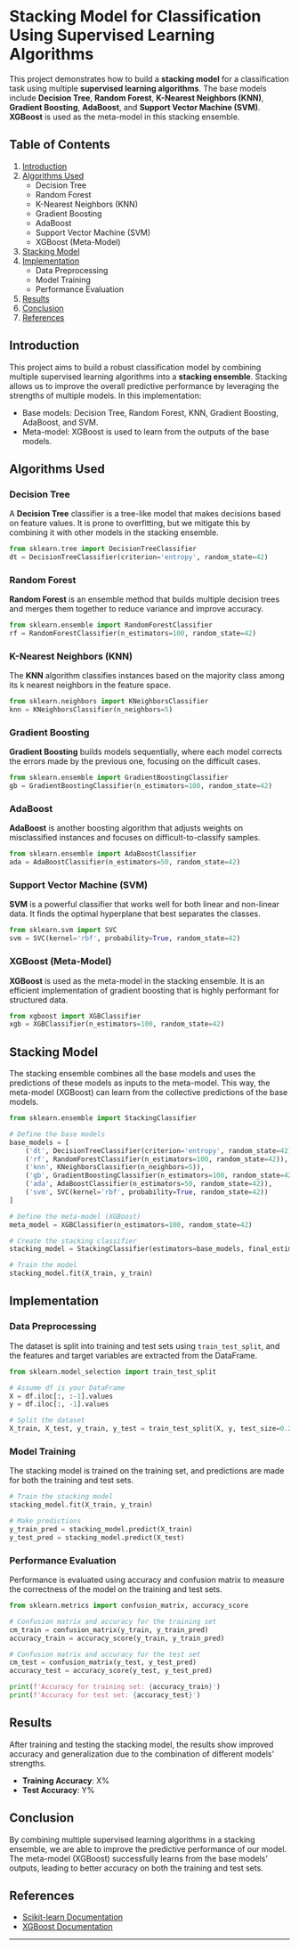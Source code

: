# Stacking Model for Classification Using Supervised Learning Algorithms

This project demonstrates how to build a **stacking model** for a classification task using multiple **supervised learning algorithms**. The base models include **Decision Tree**, **Random Forest**, **K-Nearest Neighbors (KNN)**, **Gradient Boosting**, **AdaBoost**, and **Support Vector Machine (SVM)**. **XGBoost** is used as the meta-model in this stacking ensemble.

## Table of Contents
1. [Introduction](#introduction)
2. [Algorithms Used](#algorithms-used)
   - Decision Tree
   - Random Forest
   - K-Nearest Neighbors (KNN)
   - Gradient Boosting
   - AdaBoost
   - Support Vector Machine (SVM)
   - XGBoost (Meta-Model)
3. [Stacking Model](#stacking-model)
4. [Implementation](#implementation)
   - Data Preprocessing
   - Model Training
   - Performance Evaluation
5. [Results](#results)
6. [Conclusion](#conclusion)
7. [References](#references)

## Introduction

This project aims to build a robust classification model by combining multiple supervised learning algorithms into a **stacking ensemble**. Stacking allows us to improve the overall predictive performance by leveraging the strengths of multiple models. In this implementation:
- Base models: Decision Tree, Random Forest, KNN, Gradient Boosting, AdaBoost, and SVM.
- Meta-model: XGBoost is used to learn from the outputs of the base models.

## Algorithms Used

### Decision Tree
A **Decision Tree** classifier is a tree-like model that makes decisions based on feature values. It is prone to overfitting, but we mitigate this by combining it with other models in the stacking ensemble.
```python
from sklearn.tree import DecisionTreeClassifier
dt = DecisionTreeClassifier(criterion='entropy', random_state=42)
```

### Random Forest
**Random Forest** is an ensemble method that builds multiple decision trees and merges them together to reduce variance and improve accuracy.
```python
from sklearn.ensemble import RandomForestClassifier
rf = RandomForestClassifier(n_estimators=100, random_state=42)
```

### K-Nearest Neighbors (KNN)
The **KNN** algorithm classifies instances based on the majority class among its k nearest neighbors in the feature space.
```python
from sklearn.neighbors import KNeighborsClassifier
knn = KNeighborsClassifier(n_neighbors=5)
```

### Gradient Boosting
**Gradient Boosting** builds models sequentially, where each model corrects the errors made by the previous one, focusing on the difficult cases.
```python
from sklearn.ensemble import GradientBoostingClassifier
gb = GradientBoostingClassifier(n_estimators=100, random_state=42)
```

### AdaBoost
**AdaBoost** is another boosting algorithm that adjusts weights on misclassified instances and focuses on difficult-to-classify samples.
```python
from sklearn.ensemble import AdaBoostClassifier
ada = AdaBoostClassifier(n_estimators=50, random_state=42)
```

### Support Vector Machine (SVM)
**SVM** is a powerful classifier that works well for both linear and non-linear data. It finds the optimal hyperplane that best separates the classes.
```python
from sklearn.svm import SVC
svm = SVC(kernel='rbf', probability=True, random_state=42)
```

### XGBoost (Meta-Model)
**XGBoost** is used as the meta-model in the stacking ensemble. It is an efficient implementation of gradient boosting that is highly performant for structured data.
```python
from xgboost import XGBClassifier
xgb = XGBClassifier(n_estimators=100, random_state=42)
```

## Stacking Model

The stacking ensemble combines all the base models and uses the predictions of these models as inputs to the meta-model. This way, the meta-model (XGBoost) can learn from the collective predictions of the base models.

```python
from sklearn.ensemble import StackingClassifier

# Define the base models
base_models = [
    ('dt', DecisionTreeClassifier(criterion='entropy', random_state=42)),
    ('rf', RandomForestClassifier(n_estimators=100, random_state=42)),
    ('knn', KNeighborsClassifier(n_neighbors=5)),
    ('gb', GradientBoostingClassifier(n_estimators=100, random_state=42)),
    ('ada', AdaBoostClassifier(n_estimators=50, random_state=42)),
    ('svm', SVC(kernel='rbf', probability=True, random_state=42))
]

# Define the meta-model (XGBoost)
meta_model = XGBClassifier(n_estimators=100, random_state=42)

# Create the stacking classifier
stacking_model = StackingClassifier(estimators=base_models, final_estimator=meta_model, cv=5)

# Train the model
stacking_model.fit(X_train, y_train)
```

## Implementation

### Data Preprocessing
The dataset is split into training and test sets using `train_test_split`, and the features and target variables are extracted from the DataFrame.

```python
from sklearn.model_selection import train_test_split

# Assume df is your DataFrame
X = df.iloc[:, :-1].values
y = df.iloc[:, -1].values

# Split the dataset
X_train, X_test, y_train, y_test = train_test_split(X, y, test_size=0.2, random_state=42)
```

### Model Training
The stacking model is trained on the training set, and predictions are made for both the training and test sets.

```python
# Train the stacking model
stacking_model.fit(X_train, y_train)

# Make predictions
y_train_pred = stacking_model.predict(X_train)
y_test_pred = stacking_model.predict(X_test)
```

### Performance Evaluation
Performance is evaluated using accuracy and confusion matrix to measure the correctness of the model on the training and test sets.

```python
from sklearn.metrics import confusion_matrix, accuracy_score

# Confusion matrix and accuracy for the training set
cm_train = confusion_matrix(y_train, y_train_pred)
accuracy_train = accuracy_score(y_train, y_train_pred)

# Confusion matrix and accuracy for the test set
cm_test = confusion_matrix(y_test, y_test_pred)
accuracy_test = accuracy_score(y_test, y_test_pred)

print(f'Accuracy for training set: {accuracy_train}')
print(f'Accuracy for test set: {accuracy_test}')
```

## Results
After training and testing the stacking model, the results show improved accuracy and generalization due to the combination of different models' strengths.

- **Training Accuracy**: X%
- **Test Accuracy**: Y%

## Conclusion
By combining multiple supervised learning algorithms in a stacking ensemble, we are able to improve the predictive performance of our model. The meta-model (XGBoost) successfully learns from the base models' outputs, leading to better accuracy on both the training and test sets.

## References
- [Scikit-learn Documentation](https://scikit-learn.org/stable/)
- [XGBoost Documentation](https://xgboost.readthedocs.io/)

---

